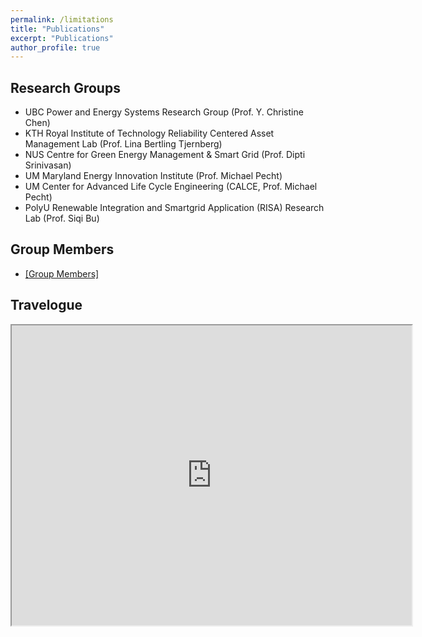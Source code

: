 ```yaml
---
permalink: /limitations
title: "Publications"
excerpt: "Publications"
author_profile: true
---
```

## Research Groups
- UBC Power and Energy Systems Research Group (Prof. Y. Christine Chen)
- KTH Royal Institute of Technology Reliability Centered Asset Management Lab (Prof. Lina Bertling Tjernberg)
- NUS Centre for Green Energy Management & Smart Grid (Prof. Dipti Srinivasan)
- UM Maryland Energy Innovation Institute (Prof. Michael Pecht)
- UM Center for Advanced Life Cycle Engineering (CALCE, Prof. Michael Pecht)
- PolyU Renewable Integration and Smartgrid Application (RISA) Research Lab (Prof. Siqi Bu)

## Group Members
- <a href='https://raw.githubusercontent.com/honolulufishing/Homepage/main/group.png' target="_blank">[Group Members]</a>

## Travelogue
<iframe src="https://www.google.com/maps/d/embed?mid=18n6EttrVsip4UE6Ohat6MkdOlIT7JC4&ehbc=2E312F" width="640" height="480"></iframe>

  
